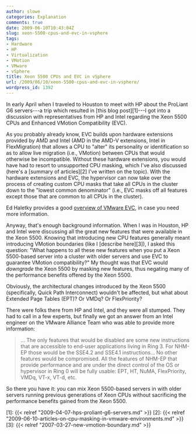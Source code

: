 ```yaml
---
author: slowe
categories: Explanation
comments: true
date: 2009-06-10T10:43:04Z
slug: xeon-5500-cpus-and-evc-in-vsphere
tags:
- Hardware
- HP
- Virtualization
- VMotion
- VMware
- vSphere
title: Xeon 5500 CPUs and EVC in vSphere
url: /2009/06/10/xeon-5500-cpus-and-evc-in-vsphere/
wordpress_id: 1392
---
```


In early April when I traveled to Houston to meet with HP about the ProLiant G6 servers---a trip which resulted in [this blog post][1]---I got into a discussion with representatives from HP and Intel regarding the Xeon 5500 CPUs and Enhanced VMotion Compatibility (EVC).

As you probably already know, EVC builds upon hardware extensions provided by AMD and Intel (AMD in the AMD-V extensions, Intel in FlexMigration) that allows a CPU to "alter" its personality or identification so as to allow live migration (i.e., VMotion) between CPUs that would otherwise be incompatible. Without these hardware extensions, you would have had to resort to unsupported CPU masking, which I've also discussed (here's a [summary of articles][2] I've written on the topic). With the hardware extensions and EVC, the hypervisor can now take over the process of creating custom CPU masks that take all CPUs in the cluster down to the "lowest common denominator" (i.e., EVC masks off all features except those that are common to all CPUs in the cluster).

Ed Haletky provides a good [overview of VMware EVC](http://www.itworld.com/virtualization/56292/understanding-vmware-evc), in case you need more information.

Anyway, that's enough background information. When I was in Houston, HP and Intel were discussing all the great new features that were available in the Xeon 5500. Knowing that introducing new CPU features generally meant introducing VMotion boundaries (like I [describe here][3]), I asked this question: "What happens to all these new features when you put a Xeon 5500-based server into a cluster with older servers and use EVC to guarantee VMotion compatibility?" My thought was that EVC would _downgrade_ the Xeon 5500 by masking new features, thus negating many of the performance benefits offered by the Xeon 5500.

Obviously, the architectural changes introduced by the Xeon 5500 (specifically, Quick Path Interconnect) wouldn't be affected, but what about Extended Page Tables (EPT)? Or VMDq? Or FlexPriority?

There were folks there from HP and Intel, and they were all stumped. They had to call in a few experts, but finally we got an answer from an Intel engineer on the VMware Alliance Team who was able to provide more information:

>... The only features that would be disabled are some new instructions that are accessible to end-user applications living in Ring 3. For NHM-EP those would be the SSE4.2 and SSE4.1 instructions... No other features would be compromised. All the features of NHM-EP that provide performance and are under the direct control of the OS or hypervisor in Ring 0 will be fully usable: EPT, HT, NuMA, FlexPriority, VMDq, VT-x, VT-d, etc.

So there you have it: you can mix Xeon 5500-based servers in with older servers running previous generations of Xeon CPUs without sacrificing the performance benefits gained from the Xeon 5500.

[1]: {{< relref "2009-04-07-hps-proliant-g6-servers.md" >}}
[2]: {{< relref "2009-06-10-articles-on-cpu-masking-in-vmware-environments.md" >}}
[3]: {{< relref "2007-03-27-new-vmotion-boundary.md" >}}
